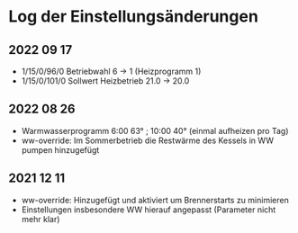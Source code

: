 # Log der Einstellungsänderungen

## 2022 09 17
* 1/15/0/96/0 Betriebwahl 6 -> 1 (Heizprogramm 1)
* 1/15/0/101/0 Sollwert Heizbetrieb 21.0 -> 20.0

## 2022 08 26
* Warmwasserprogramm 6:00 63° ; 10:00 40° (einmal aufheizen pro Tag)
* ww-override: Im Sommerbetrieb die Restwärme des Kessels in WW pumpen hinzugefügt

## 2021 12 11
* ww-override: Hinzugefügt und aktiviert um Brennerstarts zu minimieren
* Einstellungen insbesondere WW hierauf angepasst (Parameter nicht mehr klar)

